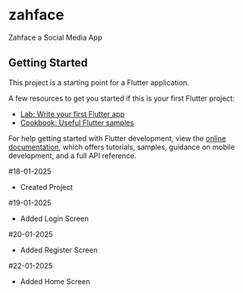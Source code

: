 # zahface

Zahface a Social Media App

## Getting Started

This project is a starting point for a Flutter application.

A few resources to get you started if this is your first Flutter project:

- [Lab: Write your first Flutter app](https://docs.flutter.dev/get-started/codelab)
- [Cookbook: Useful Flutter samples](https://docs.flutter.dev/cookbook)

For help getting started with Flutter development, view the
[online documentation](https://docs.flutter.dev/), which offers tutorials,
samples, guidance on mobile development, and a full API reference.

#18-01-2025
- Created Project

#19-01-2025
- Added Login Screen

#20-01-2025
- Added Register Screen

#22-01-2025
- Added Home Screen
